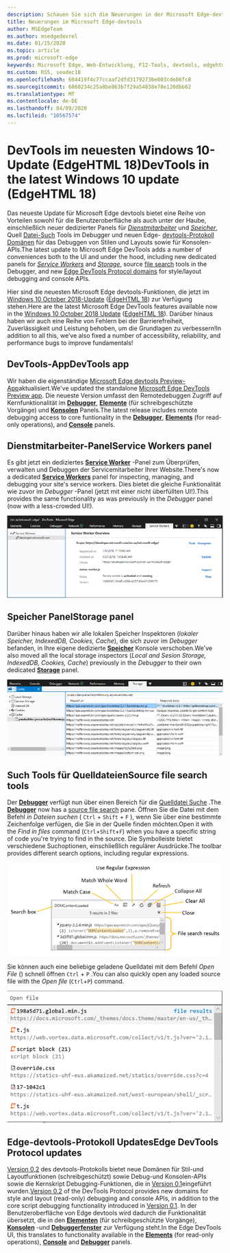 ```yaml
---
description: Schauen Sie sich die Neuerungen in der Microsoft Edge-devtools im Windows 10 Oktober 2018-Update an
title: Neuerungen im Microsoft Edge-devtools
author: MSEdgeTeam
ms.author: msedgedevrel
ms.date: 01/15/2020
ms.topic: article
ms.prod: microsoft-edge
keywords: Microsoft Edge, Web-Entwicklung, F12-Tools, devtools, edgehtml 18
ms.custom: RS5, seodec18
ms.openlocfilehash: 604419f4c77ccaaf2dfd3179273be803cde86fc8
ms.sourcegitcommit: 6860234c25a8be863b7f29a54838e78e120dbb62
ms.translationtype: MT
ms.contentlocale: de-DE
ms.lasthandoff: 04/09/2020
ms.locfileid: "10567574"
---
```

# <span data-ttu-id="2ea97-104">DevTools im neuesten Windows 10-Update (EdgeHTML 18)</span><span class="sxs-lookup"><span data-stu-id="2ea97-104">DevTools in the latest Windows 10 update (EdgeHTML 18)</span></span>

<span data-ttu-id="2ea97-105">Das neueste Update für Microsoft Edge devtools bietet eine Reihe von Vorteilen sowohl für die Benutzeroberfläche als auch unter der Haube, einschließlich neuer dedizierter Panels für [*Dienstmitarbeiter*](#service-workers-panel) und [*Speicher*](#storage-panel), Quell [Datei-Such](#source-file-search-tools) Tools im Debugger und neuen Edge- [devtools-Protokoll Domänen](#edge-devtools-protocol-updates) für das Debuggen von Stilen und Layouts sowie für Konsolen-APIs.</span><span class="sxs-lookup"><span data-stu-id="2ea97-105">The latest update to Microsoft Edge DevTools adds a number of conveniences both to the UI and under the hood, including new dedicated panels for [*Service Workers*](#service-workers-panel) and [*Storage*](#storage-panel), source [file search](#source-file-search-tools) tools in the Debugger, and new [Edge DevTools Protocol domains](#edge-devtools-protocol-updates) for style/layout debugging and console APIs.</span></span>

<span data-ttu-id="2ea97-106">Hier sind die neuesten Microsoft Edge devtools-Funktionen, die jetzt im [Windows 10 October 2018-Update](/windows/uwp/whats-new/windows-10-build-17763) ([EdgeHTML 18](https://aka.ms/devguide_edgehtml_18)) zur Verfügung stehen.</span><span class="sxs-lookup"><span data-stu-id="2ea97-106">Here are the latest Microsoft Edge DevTools features available now in the [Windows 10 October 2018 Update](/windows/uwp/whats-new/windows-10-build-17763) ([EdgeHTML 18](https://aka.ms/devguide_edgehtml_18)).</span></span> <span data-ttu-id="2ea97-107">Darüber hinaus haben wir auch eine Reihe von Fehlern bei der Barrierefreiheit, Zuverlässigkeit und Leistung behoben, um die Grundlagen zu verbessern!</span><span class="sxs-lookup"><span data-stu-id="2ea97-107">In addition to all this, we’ve also fixed a number of accessibility, reliability, and performance bugs to improve fundamentals!</span></span>

## <span data-ttu-id="2ea97-108">DevTools-App</span><span class="sxs-lookup"><span data-stu-id="2ea97-108">DevTools app</span></span>

<span data-ttu-id="2ea97-109">Wir haben die eigenständige [Microsoft Edge devtools Preview-App](../devtools-guide.md#microsoft-store-app)aktualisiert.</span><span class="sxs-lookup"><span data-stu-id="2ea97-109">We've updated the standalone [Microsoft Edge DevTools Preview app](../devtools-guide.md#microsoft-store-app).</span></span> <span data-ttu-id="2ea97-110">Die neueste Version umfasst den Remotedebuggen Zugriff auf Kernfunktionalität im [**Debugger**](./debugger.md), [**Elemente**](./elements.md) (für schreibgeschützte Vorgänge) und [**Konsolen**](./console.md) Panels.</span><span class="sxs-lookup"><span data-stu-id="2ea97-110">The latest release includes remote debugging access to core funtionality in the [**Debugger**](./debugger.md), [**Elements**](./elements.md) (for read-only operations), and [**Console**](./console.md) panels.</span></span>

## <span data-ttu-id="2ea97-111">Dienstmitarbeiter-Panel</span><span class="sxs-lookup"><span data-stu-id="2ea97-111">Service Workers panel</span></span>

<span data-ttu-id="2ea97-112">Es gibt jetzt ein dediziertes [**Service Worker**](./service-workers.md) -Panel zum Überprüfen, verwalten und Debuggen der Servicemitarbeiter Ihrer Website.</span><span class="sxs-lookup"><span data-stu-id="2ea97-112">There's now a dedicated [**Service Workers**](./service-workers.md) panel for inspecting, managing, and debugging your site's service workers.</span></span> <span data-ttu-id="2ea97-113">Dies bietet die gleiche Funktionalität wie zuvor im *Debugger* -Panel (jetzt mit einer nicht überfüllten UI!).</span><span class="sxs-lookup"><span data-stu-id="2ea97-113">This provides the same functionality as was previously in the *Debugger* panel (now with a less-crowded UI!).</span></span>

![Dienstmitarbeiter-Panel](./media/service_worker.png)

## <span data-ttu-id="2ea97-115">Speicher Panel</span><span class="sxs-lookup"><span data-stu-id="2ea97-115">Storage panel</span></span>

<span data-ttu-id="2ea97-116">Darüber hinaus haben wir alle lokalen Speicher Inspektoren (*lokaler Speicher, IndexedDB, Cookies, Cache*), die sich zuvor im *Debugger* befanden, in Ihre eigene dedizierte [**Speicher**](./storage.md) Konsole verschoben.</span><span class="sxs-lookup"><span data-stu-id="2ea97-116">We've also moved all the local storage inspectors (*Local and Sesion Storage, IndexedDB, Cookies, Cache*) previously in the *Debugger* to their own dedicated [**Storage**](./storage.md) panel.</span></span>

![Speicher Panel](./media/storage_cache.png)

## <span data-ttu-id="2ea97-118">Such Tools für Quelldateien</span><span class="sxs-lookup"><span data-stu-id="2ea97-118">Source file search tools</span></span>

<span data-ttu-id="2ea97-119">Der [**Debugger**](./debugger.md) verfügt nun über einen Bereich für die [Quelldatei Suche](./debugger.md#file-search) .</span><span class="sxs-lookup"><span data-stu-id="2ea97-119">The [**Debugger**](./debugger.md) now has a [source file search](./debugger.md#file-search) pane.</span></span> <span data-ttu-id="2ea97-120">Öffnen Sie die Datei mit dem Befehl *in Dateien suchen* ( `Ctrl` + `Shift` + `F` ), wenn Sie über eine bestimmte Zeichenfolge verfügen, die Sie in der Quelle finden möchten.</span><span class="sxs-lookup"><span data-stu-id="2ea97-120">Open it with the *Find in files* command (`Ctrl`+`Shift`+`F`) when you have a specific string of code you're trying to find in the source.</span></span> <span data-ttu-id="2ea97-121">Die Symbolleiste bietet verschiedene Suchoptionen, einschließlich regulärer Ausdrücke.</span><span class="sxs-lookup"><span data-stu-id="2ea97-121">The toolbar provides different search options, including regular expressions.</span></span> 

![Debugger-Dateisuche](./media/debugger_file_search.png)

<span data-ttu-id="2ea97-123">Sie können auch eine beliebige geladene Quelldatei mit dem Befehl *Open File* () schnell öffnen `Ctrl` + `P` .</span><span class="sxs-lookup"><span data-stu-id="2ea97-123">You can also quickly open any loaded source file with the *Open file* (`Ctrl`+`P`) command.</span></span>

![Debugger-Datei öffnen](./media/debugger_open_file.png)

## <span data-ttu-id="2ea97-125">Edge-devtools-Protokoll Updates</span><span class="sxs-lookup"><span data-stu-id="2ea97-125">Edge DevTools Protocol updates</span></span>

<span data-ttu-id="2ea97-126">[Version 0,2](../devtools-protocol/0.2/index.md) des devtools-Protokolls bietet neue Domänen für Stil-und Layoutfunktionen (schreibgeschützt) sowie Debug-und Konsolen-APIs sowie die Kernskript Debugging-Funktionen, die in [Version 0,1](../devtools-protocol/0.1/index.md)eingeführt wurden.</span><span class="sxs-lookup"><span data-stu-id="2ea97-126">[Version 0.2](../devtools-protocol/0.2/index.md) of the DevTools Protocol provides new domains for style and layout (read-only) debugging and console APIs, in addition to the core script debugging functionality introduced in [Version 0.1](../devtools-protocol/0.1/index.md).</span></span> <span data-ttu-id="2ea97-127">In der Benutzeroberfläche von Edge devtools wird dadurch die Funktionalität übersetzt, die in den [**Elementen**](../devtools-guide/elements.md) (für schreibgeschützte Vorgänge), [**Konsolen**](../devtools-guide/console.md) -und [**Debuggerfenster**](../devtools-guide/debugger.md) zur Verfügung steht.</span><span class="sxs-lookup"><span data-stu-id="2ea97-127">In the Edge DevTools UI, this translates to functionality available in the [**Elements**](../devtools-guide/elements.md) (for read-only operations), [**Console**](../devtools-guide/console.md) and [**Debugger**](../devtools-guide/debugger.md) panels.</span></span>
